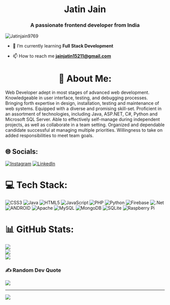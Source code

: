 
<h1 align="center">Jatin Jain</h1>
<h3 align="center">A passionate frontend developer from India</h3>

<p align="left"> <img src="https://komarev.com/ghpvc/?username=Jatinjain9769&label=Profile%20views&color=0e75b6&style=flat" alt="Jatinjain9769" /> </p>

- 🌱 I’m currently learning **Full Stack Development**

- 📫 How to reach me **jainjatin15211@gmail.com**



<h1 align="center"> 💫 About Me:</h1>
Web Developer adept in most stages of advanced web development. Knowledgeable in user interface, testing, and debugging processes. Bringing forth expertise in design, installation, testing and maintenance of web systems. Equipped with a diverse and promising skill-set. Proficient in an assortment of technologies, including Java, ASP.NET, C#, Python and Microsoft SQL Server. Able to effectively self-manage during independent projects, as well as collaborate in a team setting. Organized and dependable candidate successful at managing multiple priorities. Willingness to take on added responsibilities to meet team goals.


## 🌐 Socials:
[![Instagram](https://img.shields.io/badge/Instagram-%23E4405F.svg?logo=Instagram&logoColor=white)](https://instagram.com/jatinn9769) [![LinkedIn](https://img.shields.io/badge/LinkedIn-%230077B5.svg?logo=linkedin&logoColor=white)](https://linkedin.com/in/jatin-jain-a60717276) 

# 💻 Tech Stack:
![CSS3](https://img.shields.io/badge/css3-%231572B6.svg?style=for-the-badge&logo=css3&logoColor=white) ![Java](https://img.shields.io/badge/java-%23ED8B00.svg?style=for-the-badge&logo=java&logoColor=white) ![HTML5](https://img.shields.io/badge/html5-%23E34F26.svg?style=for-the-badge&logo=html5&logoColor=white) ![JavaScript](https://img.shields.io/badge/javascript-%23323330.svg?style=for-the-badge&logo=javascript&logoColor=%23F7DF1E) ![PHP](https://img.shields.io/badge/php-%23777BB4.svg?style=for-the-badge&logo=php&logoColor=white) ![Python](https://img.shields.io/badge/python-3670A0?style=for-the-badge&logo=python&logoColor=ffdd54) ![Firebase](https://img.shields.io/badge/firebase-%23039BE5.svg?style=for-the-badge&logo=firebase) ![.Net](https://img.shields.io/badge/.NET-5C2D91?style=for-the-badge&logo=.net&logoColor=white) ![ANDROID](https://img.shields.io/badge/android-%2320232a.svg?style=for-the-badge&logo=android&logoColor=%a4c639) ![Apache](https://img.shields.io/badge/apache-%23D42029.svg?style=for-the-badge&logo=apache&logoColor=white) ![MySQL](https://img.shields.io/badge/mysql-%2300f.svg?style=for-the-badge&logo=mysql&logoColor=white) ![MongoDB](https://img.shields.io/badge/MongoDB-%234ea94b.svg?style=for-the-badge&logo=mongodb&logoColor=white) ![SQLite](https://img.shields.io/badge/sqlite-%2307405e.svg?style=for-the-badge&logo=sqlite&logoColor=white) ![Raspberry Pi](https://img.shields.io/badge/-RaspberryPi-C51A4A?style=for-the-badge&logo=Raspberry-Pi)
# 📊 GitHub Stats:
![](https://github-readme-stats.vercel.app/api?username=Jatinjain9769&theme=dark&hide_border=false&include_all_commits=false&count_private=false)<br/>
![](https://github-readme-streak-stats.herokuapp.com/?user=Jatinjain9769&theme=dark&hide_border=false)<br/>
![](https://github-readme-stats.vercel.app/api/top-langs/?username=Jatinjain9769&theme=dark&hide_border=false&include_all_commits=false&count_private=false&layout=compact)

### ✍️ Random Dev Quote
![](https://quotes-github-readme.vercel.app/api?type=horizontal&theme=radical)

---
[![](https://visitcount.itsvg.in/api?id=Jatinjain9769&icon=0&color=0)](https://visitcount.itsvg.in)

<!-- Proudly created with GPRM ( https://gprm.itsvg.in ) -->
